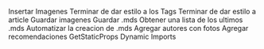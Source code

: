 Insertar Imagenes
Terminar de dar estilo a los Tags
Terminar de dar estilo a article
Guardar imagenes
Guardar .mds
Obtener una lista de los ultimos .mds
Automatizar la creacion de .mds
Agregar autores con fotos
Agregar recomendaciones
GetStaticProps
Dynamic Imports
